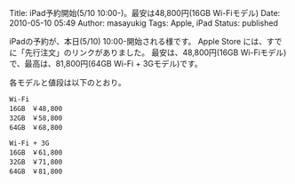 Title: iPad予約開始(5/10 10:00-)。最安は48,800円(16GB Wi-Fiモデル)
Date: 2010-05-10 05:49
Author: masayukig
Tags: Apple, iPad
Status: published

iPadの予約が、本日(5/10) 10:00-開始される様です。
Apple Store には、すでに「先行注文」のリンクがありました。
最安は、48,800円(16GB Wi-Fiモデル)で、最高は、81,800円(64GB Wi-Fi + 3Gモデル)です。

各モデルと値段は以下のとおり。

    Wi-Fi
    16GB　￥48,800
    32GB　￥58,800
    64GB　￥68,800

    Wi-Fi + 3G
    16GB　￥61,800
    32GB　￥71,800
    64GB　￥81,800
